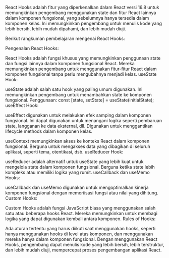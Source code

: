 React Hooks adalah fitur yang diperkenalkan dalam React versi 16.8 untuk memungkinkan pengembang menggunakan state dan fitur React lainnya dalam komponen fungsional, yang sebelumnya hanya tersedia dalam komponen kelas. Ini memungkinkan pengembang untuk menulis kode yang lebih bersih, lebih mudah dipahami, dan lebih mudah diuji.

Berikut rangkuman pembelajaran mengenai React Hooks:

Pengenalan React Hooks:

React Hooks adalah fungsi khusus yang memungkinkan penggunaan state dan fungsi lainnya dalam komponen fungsional React.
Mereka memungkinkan pengembang untuk menggunakan fitur-fitur React dalam komponen fungsional tanpa perlu mengubahnya menjadi kelas.
useState Hook:

useState adalah salah satu hook yang paling umum digunakan.
Ini memungkinkan pengembang untuk menambahkan state ke komponen fungsional.
Penggunaan: const [state, setState] = useState(initialState);
useEffect Hook:

useEffect digunakan untuk melakukan efek samping dalam komponen fungsional.
Ini dapat digunakan untuk menangani logika seperti pembaruan state, langganan ke data eksternal, dll.
Digunakan untuk menggantikan lifecycle methods dalam komponen kelas.

useContext memungkinkan akses ke konteks React dalam komponen fungsional.
Berguna untuk mengakses data yang dibagikan di seluruh aplikasi, seperti tema, otentikasi, dsb.
useReducer Hook:

useReducer adalah alternatif untuk useState yang lebih kuat untuk mengelola state dalam komponen fungsional.
Berguna ketika state lebih kompleks atau memiliki logika yang rumit.
useCallback dan useMemo Hooks:

useCallback dan useMemo digunakan untuk mengoptimalkan kinerja komponen fungsional dengan memoriisasi fungsi atau nilai yang dihitung.
Custom Hooks:

Custom Hooks adalah fungsi JavaScript biasa yang menggunakan salah satu atau beberapa hooks React.
Mereka memungkinkan untuk membagi logika yang dapat digunakan kembali antara komponen.
Rules of Hooks:

Ada aturan tertentu yang harus diikuti saat menggunakan hooks, seperti hanya menggunakan hooks di level atas komponen, dan menggunakan mereka hanya dalam komponen fungsional.
Dengan menggunakan React Hooks, pengembang dapat menulis kode yang lebih bersih, lebih terstruktur, dan lebih mudah diuji, mempercepat proses pengembangan aplikasi React.